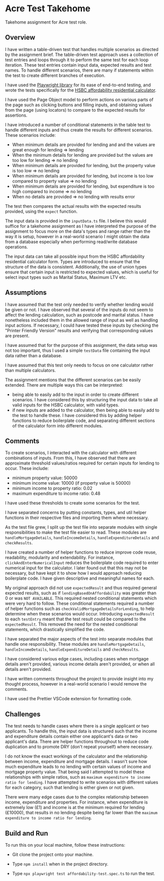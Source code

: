 # Acre Test Takehome

Takehome assignment for Acre test role.

## Overview

I have written a table-driven test that handles multiple scenarios as directed by the assignment brief. The table-driven test approach uses a collection of test entries and loops through it to perform the same test for each loop iteration. These test entries contain input data, expected results and test names. To handle different scenarios, there are many if statements within the test to create different branches of execution.

I have used the [Playwright library](https://playwright.dev/) for its ease of end-to-end testing, and wrote the tests specifically for the [HSBC affordability residential calculator](https://portal.intermediaries.hsbc.co.uk/affordabilitycalculator/affordabilitycalculatorpage.php).

I have used the Page Object model to perform actions on various parts of the page such as clicking buttons and filling inputs, and obtaining values from the page (using locators) to compare to the expected results for assertions.

I have introduced a number of conditional statements in the table test to handle different inputs and thus create the results for different scenarios. These scenarios include:

- When minimum details are provided for lending and and the values are great enough for lending => lending
- When the minimum details for lending are provided but the values are too low for lending => no lending
- When minimum details are provided for lending, but the property value is too low => no lending
- When minimum details are provided for lending, but income is too low compared to property value => no lending
- When minimum details are provided for lending, but expenditure is too high compared to income => no lending
- When no details are provided => no lending with results error

The test then compares the actual results with the expected results provided, using the `expect` function.

The input data is provided in the `inputData.ts` file. I believe this would suffice for a takehome assignment as I have interpreted the purpose of the assignment to focus more on the data's types and range rather than the way it is setup, however in a real-world scenario I might obtain the data from a database especially when performing read/write database operations.

The input data can take all possible input from the HSBC affordability residential calculator form. Types are introduced to ensure that the structure of the data is consistent. Additionally, the use of union types ensure that certain input is restricted to expected values, which is useful for select input types such as Marital Status, Maximum LTV etc.

## Assumptions

I have assumed that the test only needed to verify whether lending would be given or not. I have observed that several of the inputs do not seem to affect the lending calculation, such as postcode and marital status. I have nonetheless included them in the allowed range of input as well as handling input actions. If necessary, I could have tested these inputs by checking the "Printer Friendly Version" results and verifying that corresponding values are present.

I have assumed that for the purpose of this assignment, the data setup was not too important, thus I used a simple `testData` file containing the input data rather than a database.

I have assumed that this test only needs to focus on one calculator rather than multiple calculators.

The assignment mentions that the different scenarios can be easily extended. There are multiple ways this can be interpreted:

- being able to easily add to the input in order to create different scenarios. I have considered this by structuring the input data to take all valid inputs for the HSBC calculator, with valid types.
- if new inputs are added to the calculator, then being able to easily add to the test to handle these. I have considered this by adding helper functions to reduce boilerplate code, and separating different sections of the calculator form into different modules.

## Comments

To create scenarios, I interacted with the calculator with different combinations of inputs. From this, I have observed that there are approximate threshold values/ratios required for certain inputs for lending to occur. These include:

- minimum property value: 50000
- minimum income value: 10000 (if property value is 50000)
- minimum income to property ratio: 0.02
- maximum expenditure to income ratio: 0.48

I have used these thresholds to create some scenarios for the test.

I have separated concerns by putting constants, types, and util helper functions in their respective files and importing them where necessary.

As the test file grew, I split up the test file into separate modules with single responsibilities to make the test file easier to read. These modules are `handleMortgageDetails`, `handleIncomeDetails`, `handleExpenditureDetails` and `checkResults`.

I have created a number of helper functions to reduce improve code reuse, readability, modularity and extendability. For instance, `clickAndEnterNumericalInput` reduces the boilerplate code required to enter numerical input for the calculator. I later found out that this may not be necessary, but have kept it to show how I would approach reducing boilerplate code. I have given descriptive and meaningful names for each.

My original approach did not use `expectedResult` and thus required general expected results, such as if `lendingBasedOnAffordability` was greater than 0 or was `NOT AVAILABLE`. This required nested conditional statements which were very hard to follow. These conditional statements required a number of helper functions such as `checkValidMortgageDetailsForLending`, to help determine when these scenarios would occur. Introducing `expectedResult` to each `testEntry` meant that the test result could be compared to the `expectedResult`. This removed the need for the nested conditional statements, which drastically simplified the code.

I have separated the major aspects of the test into separate modules that handle one responsibility. These modules are `handleMortgageDetails`, `handleIncomeDetails`, `handleExpenditureDetails` and `checkResults`.

I have considered various edge cases, including cases when mortgage details aren't provided, various income details aren't provided, or when all details aren't provided.

I have written comments throughout the project to provide insight into my thought process, however in a real-world scenario I would remove the comments.

I have used the Prettier VSCode extension for formatting code.

## Challenges

The test needs to handle cases where there is a single applicant or two applicants. To handle this, the input data is structured such that the income and expenditure details contain either one applicant's data or two applicant's data. There are helper functions throughout to reduce code duplication and to promote DRY (don't repeat yourself) where necessary.

I do not know the exact workings of the calculator and the relationship between income, expenditure and mortgage details. I wasn't sure how much expenditure leads to no lending with certain values of income and mortgage property value. That being said I attempted to model these relationships with simple ratios, such as `maximum expenditure to income ratio for lending`. I have attempted to write scenarios with different values for each category, such that lending is either given or not given.

There were many edge cases due to the complex relationship between income, expenditure and properties. For instance, when expenditure is extremely low (£1) and income is at the minimum required for lending (£10000), that results in no lending despite being far lower than the `maximum expenditure to income ratio for lending`.

## Build and Run

To run this on your local machine, follow these instructions:

- Git clone the project onto your machine.

- Type `npm install` when in the project directory.

- Type `npx playwright test affordability-test.spec.ts` to run the test.
